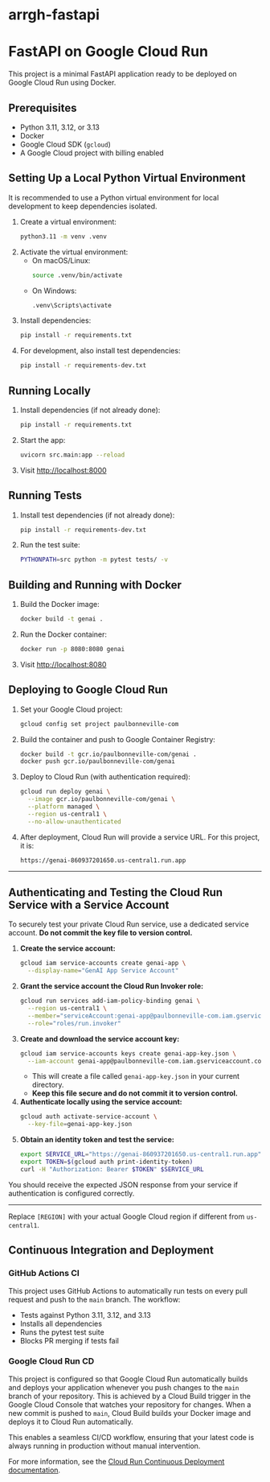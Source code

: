 # arrgh-fastapi

# FastAPI on Google Cloud Run

This project is a minimal FastAPI application ready to be deployed on Google Cloud Run using Docker.

## Prerequisites
- Python 3.11, 3.12, or 3.13
- Docker
- Google Cloud SDK (`gcloud`)
- A Google Cloud project with billing enabled

## Setting Up a Local Python Virtual Environment

It is recommended to use a Python virtual environment for local development to keep dependencies isolated.

1. Create a virtual environment:
   ```sh
   python3.11 -m venv .venv
   ```
2. Activate the virtual environment:
   - On macOS/Linux:
     ```sh
     source .venv/bin/activate
     ```
   - On Windows:
     ```sh
     .venv\Scripts\activate
     ```
3. Install dependencies:
   ```sh
   pip install -r requirements.txt
   ```
4. For development, also install test dependencies:
   ```sh
   pip install -r requirements-dev.txt
   ```

## Running Locally

1. Install dependencies (if not already done):
   ```sh
   pip install -r requirements.txt
   ```
2. Start the app:
   ```sh
   uvicorn src.main:app --reload
   ```
3. Visit [http://localhost:8000](http://localhost:8000)

## Running Tests

1. Install test dependencies (if not already done):
   ```sh
   pip install -r requirements-dev.txt
   ```
2. Run the test suite:
   ```sh
   PYTHONPATH=src python -m pytest tests/ -v
   ```

## Building and Running with Docker

1. Build the Docker image:
   ```sh
   docker build -t genai .
   ```
2. Run the Docker container:
   ```sh
   docker run -p 8080:8080 genai
   ```
3. Visit [http://localhost:8080](http://localhost:8080)

## Deploying to Google Cloud Run

1. Set your Google Cloud project:
   ```sh
   gcloud config set project paulbonneville-com
   ```
2. Build the container and push to Google Container Registry:
   ```sh
   docker build -t gcr.io/paulbonneville-com/genai .
   docker push gcr.io/paulbonneville-com/genai
   ```
3. Deploy to Cloud Run (with authentication required):
   ```sh
   gcloud run deploy genai \
     --image gcr.io/paulbonneville-com/genai \
     --platform managed \
     --region us-central1 \
     --no-allow-unauthenticated
   ```
4. After deployment, Cloud Run will provide a service URL. For this project, it is:
   ```
   https://genai-860937201650.us-central1.run.app
   ```

---

## Authenticating and Testing the Cloud Run Service with a Service Account

To securely test your private Cloud Run service, use a dedicated service account. **Do not commit the key file to version control.**

1. **Create the service account:**
   ```sh
   gcloud iam service-accounts create genai-app \
     --display-name="GenAI App Service Account"
   ```
2. **Grant the service account the Cloud Run Invoker role:**
   ```sh
   gcloud run services add-iam-policy-binding genai \
     --region us-central1 \
     --member="serviceAccount:genai-app@paulbonneville-com.iam.gserviceaccount.com" \
     --role="roles/run.invoker"
   ```
3. **Create and download the service account key:**
   ```sh
   gcloud iam service-accounts keys create genai-app-key.json \
     --iam-account genai-app@paulbonneville-com.iam.gserviceaccount.com
   ```
   - This will create a file called `genai-app-key.json` in your current directory.
   - **Keep this file secure and do not commit it to version control.**
4. **Authenticate locally using the service account:**
   ```sh
   gcloud auth activate-service-account \
     --key-file=genai-app-key.json
   ```
5. **Obtain an identity token and test the service:**
   ```sh
   export SERVICE_URL="https://genai-860937201650.us-central1.run.app"
   export TOKEN=$(gcloud auth print-identity-token)
   curl -H "Authorization: Bearer $TOKEN" $SERVICE_URL
   ```

You should receive the expected JSON response from your service if authentication is configured correctly.

---

Replace `[REGION]` with your actual Google Cloud region if different from `us-central1`.

## Continuous Integration and Deployment

### GitHub Actions CI

This project uses GitHub Actions to automatically run tests on every pull request and push to the `main` branch. The workflow:
- Tests against Python 3.11, 3.12, and 3.13
- Installs all dependencies
- Runs the pytest test suite
- Blocks PR merging if tests fail

### Google Cloud Run CD

This project is configured so that Google Cloud Run automatically builds and deploys your application whenever you push changes to the `main` branch of your repository. This is achieved by a Cloud Build trigger in the Google Cloud Console that watches your repository for changes. When a new commit is pushed to `main`, Cloud Build builds your Docker image and deploys it to Cloud Run automatically.

This enables a seamless CI/CD workflow, ensuring that your latest code is always running in production without manual intervention.

For more information, see the [Cloud Run Continuous Deployment documentation](https://cloud.google.com/run/docs/continuous-deployment).

